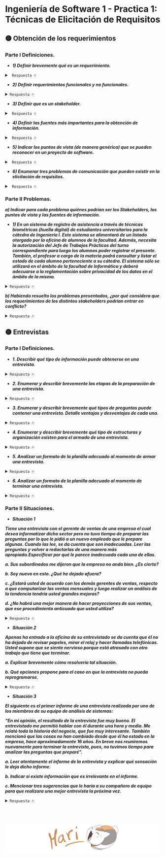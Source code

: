 # Ingeniería de Software 1 - Practica 1: Técnicas de Elicitación de Requisitos


## 🟡 Obtención de los requerimientos

### Parte I Definiciones.

* ***1) Definir brevemente qué es un requerimiento.***

<details><summary> <code> Respuesta 🖱 </code></summary><br>

Al hablar de las necesidades del cliente en términos más técnicos, hablamos de requerimientos. Un Requerimiento es una característica del sistema o una descripción de algo que el sistema es capaz de hacer con el objeto de satisfacer el propósito del sistema.

La IEEE-Std-610 define a los requerimientos como:

a) Condición o capacidad que necesita el usuario para resolver un problema o alcanzar un objetivo.

b) Condición o capacidad que debe satisfacer o poseer un sistema o una componente de un sistema para satisfacer un contrato, un estándar, una especificación u otro documento formalmente impuesto.

c) Representación documentada de los requerimientos, de una condición o capacidad.

</details>

* ***2) Definir requerimientos funcionales y no funcionales.***

<details><summary><code>Respuesta 🖱</code></summary><br>
  
</details>

* ***3) Definir que es un stakeholder.***

<details><summary> <code> Respuesta 🖱 </code></summary><br>

El término stakeholder se utiliza para referirse a cualquier persona o grupo que se verá afectado por el sistema, directa o indirectamente. Entre los stakeholders se encuentran: los usuarios finales, los ingenieros, gerentes y expertos del dominio.

</details>

* ***4) Definir las fuentes más importantes para la obtención de información.***

<details><summary> <code> Respuesta 🖱 </code></summary><br>

Para obtener la información tenemos distintas fuentes, por un lado: 

a) Métodos discretos

* Muestreo de la documentación, los formularios y los datos existentes.
* Investigación y visitas al lugar.
* Observación del ambiente de trabajo.

b) Métodos interactivos

* Cuestionarios.
* Entrevistas.
* Planeación conjunta de Requerimientos (JRP o JAD).
* Lluvia de Ideas - Brainstorming .

</details>

* ***5) Indicar los puntos de vista (de manera genérica) que se pueden reconocer en un proyecto de software.***

<details><summary> <code> Respuesta 🖱 </code></summary><br>

Existen tres tipos genéricos de puntos de vista:

a) Punto de vista de los interactuadores: representan a las personas u otros sistemas que interactúan directamente con el sistema. Pueden influir en los requerimientos del sistema de algún modo.

b) Punto de vista indirecto: representan a los stakeholders que no utilizan el sistema ellos mismos pero que influyen en los requerimientos de algún modo.

c) Punto de vista del dominio: representan las características y restricciones del dominio que influyen en los requerimientos del sistema.

</details>

* ***6) Enumerar tres problemas de comunicación que pueden existir en la elicitación de requisitos.***

<details><summary> <code> Respuesta 🖱 </code></summary><br>

La elicitación de requisitos es una actividad principalmente de carácter social, mucho más que tecnológico. Por lo tanto, los problemas que se plantean son de naturaleza psicológica y social, más que técnicos. Dentro de estos problemas se encuentran los problemas de comunicación, que son:

* Dificultad para expresar claramente las necesidades.
* No ser conscientes de sus propias necesidades.
* No entender cómo la tecnología puede ayudar.
* Miedo a parecer incompetentes por ignorancia tecnológica.
* No tomar decisiones por no poder prever las  consecuencias, no entender las alternativas o no tener una visión global.
* Cultura y vocabulario diferentes.
* Intereses distintos en el sistema a desarrollar.
* Medios de comunicación inadecuados (diagramas que no entienden los clientes y usuarios).
* Conflictos personales o políticos.

</details>

### Parte II Problemas.

***a) Indicar para cada problema quiénes podrían ser los Stakeholders, los puntos de vista y las fuentes de información.***

* ***1) En un sistema de registro de asistencia a través de técnicas biométricas (huella digital) de estudiantes universitarios para la cátedra de Ingeniería I. Este sistema se alimentará de un listado otorgado por la oficina de alumnos de la facultad. Además, necesita la autorización del Jefe de Trabajos Prácticos del turno correspondiente para luego los alumnos poder registrar el presente. También, el profesor a cargo de la materia podrá consultar y listar el estado de cada alumno perteneciente a su cátedra. El sistema sólo se utilizará en el ámbito de la facultad de Informática y deberá adecuarse a la reglamentación sobre privacidad de los datos en el ámbito de la misma.***

<details><summary><code>Respuesta 🖱</code></summary><br>

**Stakeholders**

<p>(a) Oficina de alumnos de la facultad: proporciona el listado de estudiantes que serán registrados en el sistema.</p>
<p>(b) Jefe de Trabajos Prácticos: es el que autoriza el uso del sistema para que cada alumno pueda dar el presente en su turno.</p>
<p>(c) Profesor de la materia: puede consultar y listar el listado de cada uno de sus alumnos en el sistema.</p>
<p>(d) Estudiantes Universitarios: registran su asistencia en el sistema.</p>
<p>(e) Autoridades de la Facultad de Informática: son los que se aseguran que el sistema cumpla con la reglamentación sobre privacidad.</p>
<p>(f) Especialistas en seguridad de datos: asesoran sobre la adecuación del sistema con la reglamentación de privacidad de datos.</p>

**Puntos de vista**

<p>(a) Oficina de Alumnos de la Facultad: necesitan asegurarse de que el sistema pueda integrarse con el listado de estudiantes y que los datos sean precisos y actualizados.</p>
<p>(b) Jefe de Trabajos Prácticos: Requiere que el sistema sea accesible y funcional para la autorización de la asistencia. Debe ser capaz de manejar el registro de asistencia de manera eficiente y acorde con los horarios de los turnos.</p>
<p>(c) Profesor de la Materia: necesita acceso a informes y listados claros sobre la asistencia de los estudiantes para la gestión de su cátedra y la toma de decisiones relacionadas con el rendimiento académico.</p>
<p>(d) Estudiantes Universitarios: quieren un sistema que sea fácil de usar y que garantice que su asistencia se registre correctamente.</p>
<p>(e) Autoridades de la Facultad de Informática: se preocupan por el cumplimiento de las leyes y regulaciones, y la protección de la privacidad y seguridad de los datos personales de los estudiantes.</p>
<p>(f) Especialistas en seguridad de Datos: deben asegurar que el sistema cumpla con las regulaciones sobre la protección de datos personales y privacidad, y que no haya brechas en la seguridad de los datos.</p>

**Fuentes de Información**

<p>(a) Oficina de Alumnos de la Facultad: Listado de estudiantes, datos y registros de los mismos.</p>
<p>(b) Jefe de Trabajos Prácticos: procedimientos para la autorización de la asistencia y requisitos específicos del turno.</p>
<p>(c) Profesor de la Materia: requisitos de la cátedra, informes de asistencia y necesidades de gestión de la clase.</p>
<p>(d) Estudiantes Universitarios: información sobre el uso del sistema.</p>
<p>(e) Autoridades de la Facultad de Informática: políticas y reglamentaciones sobre privacidad y protección de datos, y requisitos legales aplicables.</p>
<p>(f) Especialistas en seguridad de Datos: normativas de privacidad de datos, buenas prácticas en seguridad de datos.</p>

</details>

***b) Habiendo resuelto los problemas presentados, ¿por qué considera que los requerimientos de los distintos stakeholders podrían entrar en conflicto?***

<details><summary><code>Respuesta 🖱</code></summary><br>

<p>Los requerimientos de los distintos stakeholders pueden entrar en conflicto debido a la variedad de intereses, objetivos y limitaciones de cada grupo. Estos conflictos pueden surgir debido a la combinación de diferentes prioridades y restricciones, como la eficiencia operativa, la precisión de los datos, la facilidad de uso, el cumplimiento de las normativas legales y los recursos disponibles. La clave para resolver estos conflictos es encontrar un equilibrio que satisfaga las necesidades de todos los stakeholders, mediante un enfoque colaborativo y una comunicación clara entre todos los involucrados.</p> 
<p>Por ejemplo: los estudiantes necesitan un sistema que sea fácil de usar y que registre su asistencia de manera precisa; mientras que las autoridades de la Facultad deben cumplir con las regulaciones de privacidad y protección de datos, lo que puede requerir medidas adicionales de seguridad y restricciones en el acceso a los datos. Esto podría generar un posible conflicto debido a que los requisitos de privacidad y seguridad pueden llevar a restricciones en el acceso y la gestión de datos, lo que podría complicar el proceso para los estudiantes que simplemente quieren registrar su asistencia sin complicaciones.</p> 

</details>

## 🟡 Entrevistas

### Parte I Definiciones.

* ***1. Describir qué tipo de información puede obtenerse en una entrevista.***

<details><summary><code>Respuesta 🖱</code></summary><br>

<p>La entrevista es una técnica de exploración mediante la cual el analista de sistemas recolecta información de las personas a través de la interacción cara a cara. Es una conversación con un propósito específico, que se basa en un formato de preguntas y respuestas en general, con el propósito de conocer opiniones y sentimientos del entrevistado.</p>
<p>Mediante las entrevistas pueden obtenerse tipos de información tales como opiniones, objetivos, procedimientos informales y sentimientos del entrevistado.</p>

</details>

* ***2. Enumerar y describir brevemente las etapas de la preparación de una entrevista.***

<details><summary><code>Respuesta 🖱</code></summary><br>

(a) Seleccionar los entrevistados: se debe minimizar el número de entrevistas, y los entrevistados deben conocer con antelación el objetivo de la entrevista y las preguntas que se le van a hacer.

(b) Planificación de la entrevista y preparación del entrevistado: establecer fecha, hora, lugar y duración de cada entrevista de acuerdo con el entrevistado.

(c) Selección del tipo de preguntas a usar y su estructura.

</details>

* ***3. Enumerar y describir brevemente qué tipos de preguntas puede contener una entrevista. Detalle ventajas y desventajas de cada una.***

<details><summary><code>Respuesta 🖱</code></summary><br>

Tipos de Preguntas que puede contener una entrevista:

* Abiertas

Permite al encuestado responder de cualquier manera, por ejemplo: ¿Qué opinión tiene del sistema actual? ¿Cómo describe su trabajo?

* Cerradas

Las respuestas son directas, cortas o de selección específica, por ejemplo: ¿Quién recibe este informe? ¿Cuántas personas utilizan el sistema?

* Sondeo

Las mismas ermiten obtener más detalle sobre un tema puntual, por ejemplo: ¿Podría dar detalles sobre tal cosa…? ¿Podría dar un ejemplo de tal cosa…?

</details>

* ***4. Enumerar y describir brevemente qué tipo de estructuras y organización existen para el armado de una entrevista.***

<details><summary><code>Respuesta 🖱</code></summary><br>

Las entrevistas pueden ser:

* Estructuradas (Cerradas)

En este caso el encuestador tiene un conjunto específico de preguntas para hacérselas al entrevistado, se busca dirigir al usuario sobre un requerimiento puntual. Por esto no permite adquirir un amplio conocimiento del dominio.

* No estructuradas (Abiertas)

En este tipo de entrevistas el encuestador lleva un tema en general, y no hay una preparación de preguntas específicas. Se Inicia con preguntas que no dependen del contexto, para conocer el problema, la gente involucrada, etc.

</details>

* ***5. Analizar un formato de la planilla adecuado al momento de armar una entrevista.***

<details><summary><code>Respuesta 🖱</code></summary><br>
  
</details>

* ***6. Analizar un formato de la planilla adecuado al momento de terminar una entrevista.***

<details><summary><code>Respuesta 🖱</code></summary><br>
  
</details>

### Parte II Situaciones.

* ***Situación 1***

***Tiene una entrevista con el gerente de ventas de una empresa el cual desea informatizar dicho sector pero no tuvo tiempo de preparar las preguntas por lo que le pidió a un nuevo empleado que le prepare algunas. Cuando las lee, se da cuenta que son inadecuadas. Leer las preguntas y volver a redactarlas de una manera más apropiada.Especificar por qué le parece inadecuada cada una de ellas.***

***a. Sus subordinados me dijeron que la empresa no anda bien. ¿Es cierto?***

***b. Soy nuevo en esto. ¿Qué he dejado afuera?***

***c. ¿Estará usted de acuerdo con los demás gerentes de ventas, respecto a que computarizar las ventas mensuales y luego realizar un análisis de la tendencia tendría usted grandes mejoras?***

***d. ¿No habrá una mejor manera de hacer proyecciones de sus ventas, que ese procedimiento anticuado que usted utiliza?***

<details><summary><code>Respuesta 🖱</code></summary><br>
  
a. Me parece muy informal y además estoy agregando un juicio de valor en la pregunta, parece una acusación y condiciono al entrevistado con la misma. En lugar de eso puedo preguntar: 

"He oído que ha habido preocupaciones sobre el desempeño actual de la empresa. ¿Podría comentar sobre la situación actual y cómo la empresa está abordando estos desafíos?"

b. No esta bien indicar que uno es nuevo, o no de ese modo. También es muy informal la pregunta en general. Podemos reescribirla como:

"Al ser nuevo en este campo, me gustaría entender mejor los aspectos clave que debo tener en cuenta. ¿Hay áreas importantes o aspectos que pueda estar pasando por alto y que sean cruciales para tener una visión completa?"

c. En primer lugar, está mal redactada, además condiciono al decir "esta usted de acuerdo", la persona puede opinar distinto, mejor ser más imparcial para que el entrevistado no se sienta condicionado a responder. Por ejemplo:

"¿Cuál es su opinión sobre la propuesta de computarizar las ventas mensuales y realizar un análisis de tendencias? ¿Cree que esta estrategia podría ofrecer mejoras significativas en el proceso de gestión de ventas?"

d. La pregunta es un poco brusca al hacer un juicio de valor ante el procedimiento utilizado por el entrevistado, me parece que con esta pregunta se va al choque. En lugar de eso podemos decir:

"¿Existen métodos más modernos o eficientes para hacer proyecciones de ventas que podrían mejorar el procedimiento actual? Me gustaría conocer su perspectiva sobre las alternativas disponibles."

</details>

* ***Situación 2***

***Apenas ha entrado a la oficina de su entrevistado se da cuenta que él no ha dejado de revisar papeles, mirar el reloj y hacer llamadas telefónicas. Usted supone que se siente nervioso porque está atrasado con otro trabajo que tiene que terminar.***

***a. Explicar brevemente cómo resolvería tal situación.***

***b. Qué opciones propone para el caso en que la entrevista no pueda reprogramarse.***

<details><summary><code>Respuesta 🖱</code></summary><br>

Trataría ante todo de mostrar empatía con el entrevistado, para evitar así ponerlo más nervioso. Ofrecería la oportunidad de reprogramar la entrevista, y en caso de no ser posible, buscaría hacer preguntas concisas y puntuales, de modo de priorizar el tiempo de la misma, sin apurar la entrevista, pero buscando abordar los puntos claves por lo cual iba a llevar a cabo la misma. Además dentificaría los temas más importantes para asegurarme de que se traten primero, en caso de que el tiempo de la entrevista se reduzca aún más.

</details>

* ***Situación 3***

***El siguiente es el primer informe de una entrevista realizada por uno de los miembros de su equipo de análisis de sistemas:***

***"En mi opinión, el resultado de la entrevista fue muy bueno. El entrevistado me permitió hablar con él durante una hora y media. Me relató toda la historia del negocio, que fue muy interesante. También mencionó que las cosas no han cambiado desde que él ha estado en la empresa, hace aproximadamente 16 años. En breve nos reuniremos nuevamente para terminar la entrevista, pues, no tuvimos tiempo para analizar las preguntas que preparé".***

***a. Leer atentamente el informe de la entrevista y explicar qué sensación le deja dicho informe.***

***b. Indicar si existe información que es irrelevante en el informe.***

***c. Mencionar tres sugerencias que le haría a su compañero de equipo para que realizara una mejor entrevista la próxima vez.***

<details><summary><code>Respuesta 🖱</code></summary><br>
  
a. Al leer el informe me genera la sensación de que el entrevistador no supo llevar bien la entrevista, puesto que las preguntas que tenía preparadas no pudo realizarlas. Pareciera que el entrevistado es quien habló y llevó las riendas de la conversación, y el entrevistador se limitó a conversar, olvidando que debía entrevistar a su cliente. Por esto mismo se quedó sin tiempo pues no llegó a preguntar lo que había pautado previamente.

b. Hay información irrelevante como el tiempo que duró la entrevista o el juicio de valor ante la conversación que tuvo con el entrevistado. La historia de la empresa, si bien puede ser interesante, por ahí no es tan relevante para una entrevista de análisis de sistemas. Además esta escrita de un modo muy coloquial, palabras como "aproximadamente" o "las cosas" no son apropiadas para un informe. 

c. Cómo sugerencias yo le diría que (1) Enfoque la entrevista en los objetivos específicos, armando una agenda clara con preguntas puntuales para dirigir la conversación siempre hacia esas preguntas. (2) Administrar el tiempo de una manera eficiente, para poder realizar la entrevista de una buena manera abarcando todos los temas que busca abordar en la misma. (3) Documentar la entrevista al finalizar para asegurarse que todos los puntos clave fueron hablados en la entrevista.

</details>

<br>
<br>
<br>

<p><img align="center" src="https://github.com/Marimari2342/Marimari2342/blob/main/firmagith.png" alt="marigit"/></p>